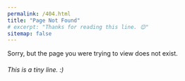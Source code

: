 ```yaml
---
permalink: /404.html
title: "Page Not Found"
# excerpt: "Thanks for reading this line. 😊"
sitemap: false
---
```


Sorry, but the page you were trying to view does not exist.








###### This is a tiny line. :)